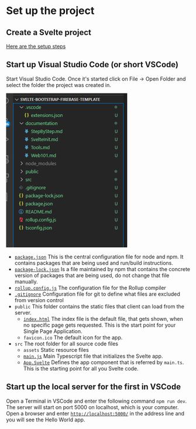 # Set up the project
## Create a Svelte project
[Here are the setup steps](./SvelteInit.md)

## Start up Visual Studio Code (or short VSCode)
Start Visual Studio Code. Once it's started click on File -> Open Folder and select the folder the project was created in.

![Initial project files](./InitialProjectFiles.png)

* [`package.json`](./01_InitialProjectFiles/package.json) This is the central configuration file for node and npm. It contains packages that are being used and run/build instructions. 
* [`package-lock.json`](./01_InitialProjectFiles/package-lock.json) Is a file maintained by npm that contains the concrete version of packages that are being used, do not change that file manually. 
* [`rollup.config.js`](./01_InitialProjectFiles/rollup.config.js) The configuration file for the Rollup compiler
* [`.gitignore`](./01_InitialProjectFiles/gitignore) Configuration file for git to define what files are excluded from version control
* `public` This folder contains the static files that client can load from the server.
  * [`index.html`](./01_InitialProjectFiles/public/index.html) The index file is the default file, that gets shown, when no specific page gets requested. This is the start point for your Single Page Application.
  * `favicon.ico` The default icon for the app.
* `src` The root folder for all source code files
  * `assets` Static resource files
  * [`main.js`](./01_InitialProjectFiles/src/main.ts) Main Typescript file that initializes the Svelte app.
  * [`App.Svelte`](./01_InitialProjectFiles/src/App.svelte) Defines the app component that is referred by `main.ts`. This is the starting point for all you Svelte code.

## Start up the local server for the first in VSCode
Open a Terminal in VSCode and enter the following command `npm run dev`. The server will start on port 5000 on localhost, which is your computer. \
Open a browser and enter [`http://localhost:5000/`](http://localhost:5000/) in the address line and you will see the Hello World app.